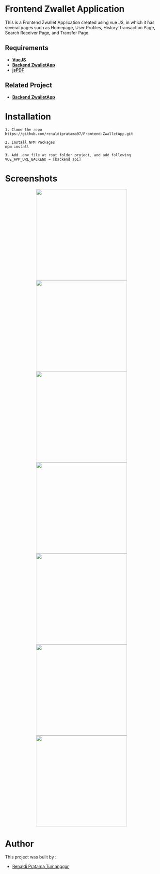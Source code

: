 # Frontend Zwallet Application
This is a Frontend Zwallet Application created using vue JS, in which it has several pages such as Homepage, User Profiles, History Transaction Page, Search Receiver Page, and Transfer Page.

## Requirements
* **[VueJS](https://cli.vuejs.org/guide/installation.html)**
* **[Backend ZwalletApp](https://bootstrap-vue.org/)**
* **[jsPDF](https://www.npmjs.com/package/jspdf)**

## Related Project
* **[Backend ZwalletApp](https://github.com/renaldipratama97/Backend-ZwalletApp.git)**

# Installation
```
1. Clone the repo
https://github.com/renaldipratama97/Frontend-ZwalletApp.git

2. Install NPM Packages
npm install

3. Add .env file at root folder project, and add following
VUE_APP_URL_BACKEND = [backend api]
```
# Screenshots
<div display="flex" align="center">
<img src="https://user-images.githubusercontent.com/26200397/104165116-882e6180-542b-11eb-97db-0a2055bc234b.png" width="300">
<img src="https://user-images.githubusercontent.com/26200397/104165121-895f8e80-542b-11eb-9bd4-879b0cf29399.png" width="300">
<img src="https://user-images.githubusercontent.com/26200397/104165130-8bc1e880-542b-11eb-94ad-0f975da71d22.png" width="300">
<img src="https://user-images.githubusercontent.com/26200397/104165140-8c5a7f00-542b-11eb-8f43-605c79e1119a.png" width="300">
<img src="https://user-images.githubusercontent.com/26200397/104165148-8d8bac00-542b-11eb-83a8-52aa72f168b7.png" width="300">
<img src="https://user-images.githubusercontent.com/26200397/104166205-017a8400-542d-11eb-96ed-8cf5c7d9cdb2.png" width="300">
<img src="https://user-images.githubusercontent.com/26200397/104165156-90869c80-542b-11eb-807b-f2adbe33a9d0.png" width="300">
 </div>

# Author
This project was built by :
* [Renaldi Pratama Tumanggor](https://github.com/renaldipratama97)
